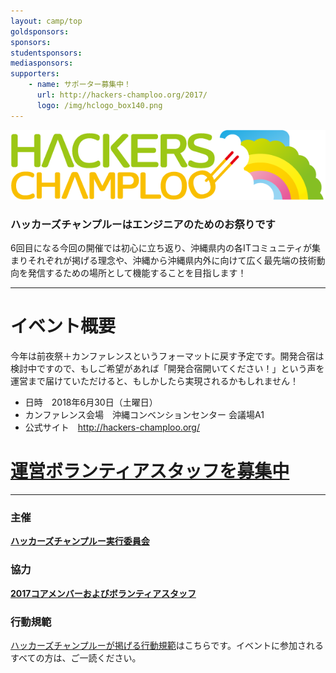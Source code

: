 ```yaml
---
layout: camp/top
goldsponsors:
sponsors:
studentsponsors:
mediasponsors:
supporters:
    - name: サポーター募集中！
      url: http://hackers-champloo.org/2017/
      logo: /img/hclogo_box140.png
---
```



![ハッカーズチャンプルー](/img/logo/banner.png)


### ハッカーズチャンプルーはエンジニアのためのお祭りです

6回目になる今回の開催では初心に立ち返り、沖縄県内の各ITコミュニティが集まりそれぞれが掲げる理念や、沖縄から沖縄県内外に向けて広く最先端の技術動向を発信するための場所として機能することを目指します！

-----

# イベント概要

今年は前夜祭＋カンファレンスというフォーマットに戻す予定です。開発合宿は検討中ですので、もしご希望があれば「開発合宿開いてください！」という声を運営まで届けていただけると、もしかしたら実現されるかもしれません！

* 日時　2018年6月30日（土曜日）
* カンファレンス会場　沖縄コンベンションセンター 会議場A1
* 公式サイト　http://hackers-champloo.org/

# [運営ボランティアスタッフを募集中](/2018/staff.html)

-----

### 主催

**[ハッカーズチャンプルー実行委員会](/about.html)**

### 協力

**[2017コアメンバーおよびボランティアスタッフ](/2018/staff.html)**

### 行動規範

[ハッカーズチャンプルーが掲げる行動規範](/policy.html)はこちらです。イベントに参加されるすべての方は、ご一読ください。


